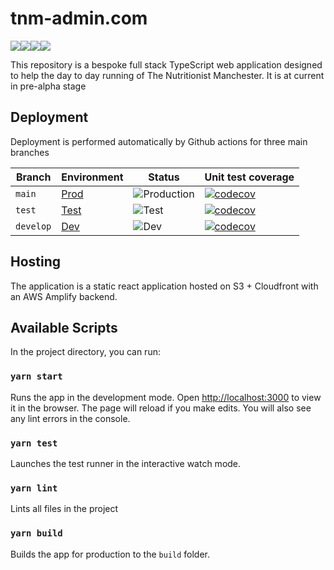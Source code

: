 # tnm-admin.com

<img src="https://img.shields.io/badge/typescript%20-%23007ACC.svg?&style=for-the-badge&logo=typescript&logoColor=white"/><img src="https://img.shields.io/badge/react%20-%2320232a.svg?&style=for-the-badge&logo=react&logoColor=%2361DAFB"/><img src="https://img.shields.io/badge/AWS%20-%23FF9900.svg?&style=for-the-badge&logo=amazon-aws&logoColor=white"/><img src="https://img.shields.io/badge/github%20actions%20-%232671E5.svg?&style=for-the-badge&logo=github%20actions&logoColor=white"/>

This repository is a bespoke full stack TypeScript web application designed to help the
day to day running of The Nutritionist Manchester. It is at current in pre-alpha
stage

## Deployment

Deployment is performed automatically by Github actions for three main branches

| Branch    | Environment                        | Status                                                                                                          | Unit test coverage                                                                                                            |
| --------- | ---------------------------------- | --------------------------------------------------------------------------------------------------------------- | ----------------------------------------------------------------------------------------------------------------------------- |
| `main`    | [Prod](https://www.tnm-admin.com)  | ![Production](https://github.com/benwainwright/tnm/workflows/Build%20test%20and%20deploy/badge.svg?branch=main) | [![codecov](https://codecov.io/gh/benwainwright/tnm/branch/main/graph/badge.svg)](https://codecov.io/gh/benwainwright/tnm)    |
| `test`    | [Test](https://test.tnm-admin.com) | ![Test](https://github.com/benwainwright/tnm/workflows/Build%20test%20and%20deploy/badge.svg?branch=main)       | [![codecov](https://codecov.io/gh/benwainwright/tnm/branch/test/graph/badge.svg)](https://codecov.io/gh/benwainwright/tnm)    |
| `develop` | [Dev](http://dev.tnm-admin.com)    | ![Dev](https://github.com/benwainwright/tnm/workflows/Build%20test%20and%20deploy/badge.svg?branch=develop)     | [![codecov](https://codecov.io/gh/benwainwright/tnm/branch/develop/graph/badge.svg)](https://codecov.io/gh/benwainwright/tnm) |

## Hosting

The application is a static react application hosted on S3 + Cloudfront with an AWS Amplify backend.

## Available Scripts

In the project directory, you can run:

### `yarn start`

Runs the app in the development mode. Open [http://localhost:3000](http://localhost:3000) to view it in the browser. The page will reload if you make edits. You will also see any lint errors in the console.

### `yarn test`

Launches the test runner in the interactive watch mode.

### `yarn lint`

Lints all files in the project

### `yarn build`

Builds the app for production to the `build` folder.
